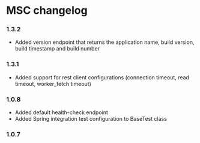 MSC changelog
====================

### 1.3.2

- Added version endpoint that returns the application name, build version, build timestamp and build number

### 1.3.1

- Added support for rest client configurations (connection timeout, read timeout, worker_fetch timeout)

### 1.0.8

- Added default health-check endpoint
- Added Spring integration test configuration to BaseTest class

### 1.0.7

